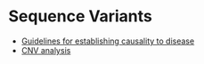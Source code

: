 # Sequence Variants

* [Guidelines for establishing causality to disease](seq_var_causality.md)    
* [CNV analysis](CNV_analysis.md)
